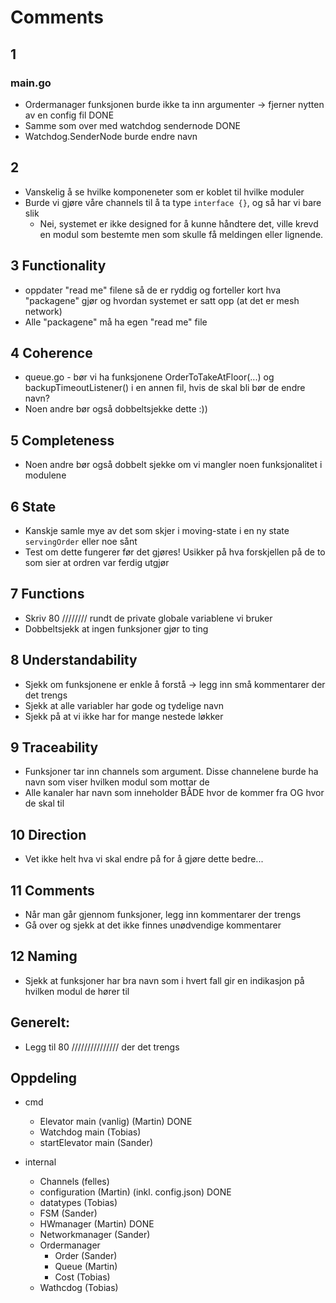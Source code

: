 # Comments

## 1
### main.go
* Ordermanager funksjonen burde ikke ta inn argumenter -> fjerner nytten av en 
config fil DONE
* Samme som over med watchdog sendernode DONE 
* Watchdog.SenderNode burde endre navn

## 2
* Vanskelig å se hvilke komponeneter som er koblet til hvilke moduler
* Burde vi gjøre våre channels til å ta type `interface {}`, og så har vi bare 
slik
    * Nei, systemet er ikke designed for å kunne håndtere det, ville krevd en modul som bestemte men som skulle få meldingen eller lignende.

## 3 Functionality
* oppdater "read me" filene så de er ryddig og forteller kort hva "packagene" gjør
og hvordan systemet er satt opp (at det er mesh network)
* Alle "packagene" må ha egen "read me" file

## 4 Coherence
* queue.go - bør vi ha funksjonene OrderToTakeAtFloor(...) og backupTimeoutListener() 
i en annen fil, hvis de skal bli bør de endre navn?
* Noen andre bør også dobbeltsjekke dette :))

## 5 Completeness
* Noen andre bør også dobbelt sjekke om vi mangler noen funksjonalitet i modulene

## 6 State 
* Kanskje samle mye av det som skjer i moving-state i en ny state `servingOrder`
eller noe sånt
* Test om dette fungerer før det gjøres! Usikker på hva forskjellen på de to som 
sier at ordren var ferdig utgjør

## 7 Functions
* Skriv 80 //////// rundt de private globale variablene vi bruker
* Dobbeltsjekk at ingen funksjoner gjør to ting

## 8 Understandability
* Sjekk om funksjonene er enkle å forstå -> legg inn små kommentarer der det 
trengs
* Sjekk at alle variabler har gode og tydelige navn
* Sjekk på at vi ikke har for mange nestede løkker

## 9 Traceability
* Funksjoner tar inn channels som argument. Disse channelene burde ha navn som
viser hvilken modul som mottar de
* Alle kanaler har navn som inneholder BÅDE hvor de kommer fra OG hvor de skal til

## 10 Direction
* Vet ikke helt hva vi skal endre på for å gjøre dette bedre...

## 11 Comments
* Når man går gjennom funksjoner, legg inn kommentarer der trengs
* Gå over og sjekk at det ikke finnes unødvendige kommentarer

## 12 Naming
* Sjekk at funksjoner har bra navn som i hvert fall gir en indikasjon på hvilken
modul de hører til

## Generelt:
* Legg til 80 /////////////// der det trengs

## Oppdeling

* cmd
    * Elevator main (vanlig) (Martin) DONE
    * Watchdog main (Tobias)
    * startElevator main (Sander)

* internal
    * Channels (felles)
    * configuration (Martin) (inkl. config.json) DONE
    * datatypes (Tobias)
    * FSM (Sander)
    * HWmanager (Martin) DONE
    * Networkmanager (Sander)
    * Ordermanager
        * Order (Sander)
        * Queue (Martin)
        * Cost (Tobias)
    * Wathcdog (Tobias)